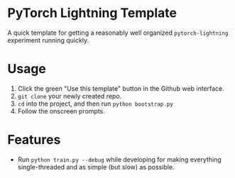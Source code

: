 # PyTorch Lightning Template
A quick template for getting a reasonably well organized `pytorch-lightning`
experiment running quickly.

# Usage
1. Click the green "Use this template" button in the Github web interface.
2. `git clone` your newly created repo.
3. `cd` into the project, and then run `python bootstrap.py`
4. Follow the onscreen prompts.

# Features
* Run `python train.py --debug` while developing for making everything
  single-threaded and as simple (but slow) as possible.
